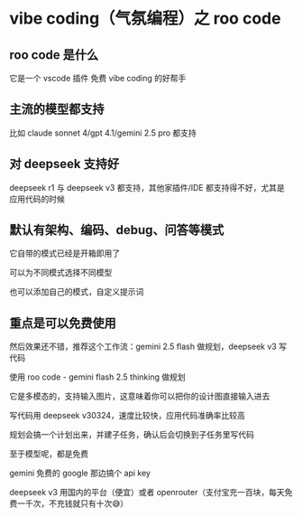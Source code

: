 # vibe coding（气氛编程）之 roo code

## roo code 是什么

它是一个 vscode 插件 免费 vibe coding 的好帮手

## 主流的模型都支持

比如 claude sonnet 4/gpt 4.1/gemini 2.5 pro 都支持

## 对 deepseek 支持好

deepseek r1 与 deepseek v3 都支持，其他家插件/IDE 都支持得不好，尤其是 应用代码的时候

## 默认有架构、编码、debug、问答等模式

它自带的模式已经是开箱即用了

可以为不同模式选择不同模型

也可以添加自己的模式，自定义提示词

## 重点是可以免费使用

然后效果还不错，推荐这个工作流：gemini 2.5 flash 做规划，deepseek v3 写代码

使用 roo code - gemini flash 2.5 thinking 做规划

它是多模态的，支持输入图片，这意味着你可以把你的设计图直接输入进去

写代码用 deepseek v30324，速度比较快，应用代码准确率比较高

规划会搞一个计划出来，并建子任务，确认后会切换到子任务里写代码

至于模型呢，都是免费

gemini 免费的 google 那边搞个 api key

deepseek v3 用国内的平台（便宜）或者 openrouter（支付宝充一百块，每天免费一千次，不充钱就只有十次😅）